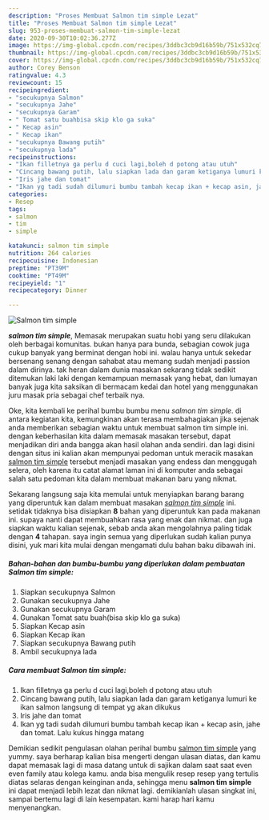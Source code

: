 ```yaml
---
description: "Proses Membuat Salmon tim simple Lezat"
title: "Proses Membuat Salmon tim simple Lezat"
slug: 953-proses-membuat-salmon-tim-simple-lezat
date: 2020-09-30T10:02:36.277Z
image: https://img-global.cpcdn.com/recipes/3ddbc3cb9d16b59b/751x532cq70/salmon-tim-simple-foto-resep-utama.jpg
thumbnail: https://img-global.cpcdn.com/recipes/3ddbc3cb9d16b59b/751x532cq70/salmon-tim-simple-foto-resep-utama.jpg
cover: https://img-global.cpcdn.com/recipes/3ddbc3cb9d16b59b/751x532cq70/salmon-tim-simple-foto-resep-utama.jpg
author: Corey Benson
ratingvalue: 4.3
reviewcount: 15
recipeingredient:
- "secukupnya Salmon"
- "secukupnya Jahe"
- "secukupnya Garam"
- " Tomat satu buahbisa skip klo ga suka"
- " Kecap asin"
- " Kecap ikan"
- "secukupnya Bawang putih"
- "secukupnya lada"
recipeinstructions:
- "Ikan filletnya ga perlu d cuci lagi,boleh d potong atau utuh"
- "Cincang bawang putih, lalu siapkan lada dan garam ketiganya lumuri ke ikan salmon langsung di tempat yg akan dikukus"
- "Iris jahe dan tomat"
- "Ikan yg tadi sudah dilumuri bumbu tambah kecap ikan + kecap asin, jahe dan tomat. Lalu kukus hingga matang"
categories:
- Resep
tags:
- salmon
- tim
- simple

katakunci: salmon tim simple 
nutrition: 264 calories
recipecuisine: Indonesian
preptime: "PT39M"
cooktime: "PT49M"
recipeyield: "1"
recipecategory: Dinner

---
```



![Salmon tim simple](https://img-global.cpcdn.com/recipes/3ddbc3cb9d16b59b/751x532cq70/salmon-tim-simple-foto-resep-utama.jpg)

<b><i>salmon tim simple</i></b>, Memasak merupakan suatu hobi yang seru dilakukan oleh berbagai komunitas. bukan hanya para bunda, sebagian cowok juga cukup banyak yang berminat dengan hobi ini. walau hanya untuk sekedar bersenang senang dengan sahabat atau memang sudah menjadi passion dalam dirinya. tak heran dalam dunia masakan sekarang tidak sedikit ditemukan laki laki dengan kemampuan memasak yang hebat, dan lumayan banyak juga kita saksikan di bermacam kedai dan hotel yang menggunakan juru masak pria sebagai chef terbaik nya.



Oke, kita kembali ke perihal bumbu bumbu menu <i>salmon tim simple</i>. di antara kegiatan kita, kemungkinan akan terasa membahagiakan jika sejenak anda memberikan sebagian waktu untuk membuat salmon tim simple ini. dengan keberhasilan kita dalam memasak masakan tersebut, dapat menjadikan diri anda bangga akan hasil olahan anda sendiri. dan lagi disini dengan situs ini kalian akan mempunyai pedoman untuk meracik masakan <u>salmon tim simple</u> tersebut menjadi masakan yang endess dan menggugah selera, oleh karena itu catat alamat laman ini di komputer anda sebagai salah satu pedoman kita dalam membuat makanan baru yang nikmat.


Sekarang langsung saja kita memulai untuk menyiapkan barang barang yang diperuntuk kan dalam membuat masakan <u><i>salmon tim simple</i></u> ini. setidak tidaknya bisa disiapkan <b>8</b> bahan yang diperuntuk kan pada makanan ini. supaya nanti dapat membuahkan rasa yang enak dan nikmat. dan juga siapkan waktu kalian sejenak, sebab anda akan mengolahnya paling tidak dengan <b>4</b> tahapan. saya ingin semua yang diperlukan sudah kalian punya disini, yuk mari kita mulai dengan mengamati dulu bahan baku dibawah ini.

<!--inarticleads1-->

##### Bahan-bahan dan bumbu-bumbu yang diperlukan dalam pembuatan Salmon tim simple:

1. Siapkan secukupnya Salmon
1. Gunakan secukupnya Jahe
1. Gunakan secukupnya Garam
1. Gunakan  Tomat satu buah(bisa skip klo ga suka)
1. Siapkan  Kecap asin
1. Siapkan  Kecap ikan
1. Siapkan secukupnya Bawang putih
1. Ambil secukupnya lada




<!--inarticleads2-->

##### Cara membuat Salmon tim simple:

1. Ikan filletnya ga perlu d cuci lagi,boleh d potong atau utuh
1. Cincang bawang putih, lalu siapkan lada dan garam ketiganya lumuri ke ikan salmon langsung di tempat yg akan dikukus
1. Iris jahe dan tomat
1. Ikan yg tadi sudah dilumuri bumbu tambah kecap ikan + kecap asin, jahe dan tomat. Lalu kukus hingga matang




Demikian sedikit pengulasan olahan perihal bumbu <u>salmon tim simple</u> yang yummy. saya berharap kalian bisa mengerti dengan ulasan diatas, dan kamu dapat memasak lagi di masa datang untuk di sajikan dalam saat saat even even family atau kolega kamu. anda bisa mengulik resep resep yang tertulis diatas selaras dengan keinginan anda, sehingga menu <b>salmon tim simple</b> ini dapat menjadi lebih lezat dan nikmat lagi. demikianlah ulasan singkat ini, sampai bertemu lagi di lain kesempatan. kami harap hari kamu menyenangkan.
